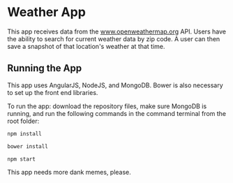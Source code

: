 # Weather App

This app receives data from the www.openweathermap.org API. Users have the ability to search for current weather data by zip code. A user can then save a snapshot of that location's weather at that time.

## Running the App
This app uses AngularJS, NodeJS, and MongoDB. Bower is also necessary to set up the front end libraries.

To run the app: download the repository files, make sure MongoDB is running, and run the following commands in the command terminal from the root folder:

````bash
npm install
````

````bash
bower install
````

````bash
npm start
````


This app needs more dank memes, please.
